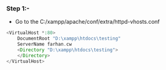 ### Step 1:-
* Go to the C:/xampp/apache/conf/extra/httpd-vhosts.conf
```php
<VirtualHost *:80>
    DocumentRoot "D:\xampp\htdocs\testing"
    ServerName farhan.cw
    <Directory "D:\xampp\htdocs\testing">
    </Directory>
</VirtualHost>
```
